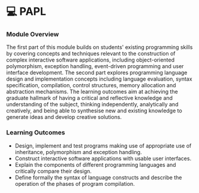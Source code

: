 # 💻 PAPL
### Module Overview
  The first part of this module builds on students' existing programming skills by covering concepts and techniques relevant to the construction of complex interactive software applications, including object-oriented polymorphism, exception handling, event-driven programming and user interface development. 
  The second part explores programming language design and implementation concepts including language evaluation, syntax specification, compilation, control structures, memory allocation and abstraction mechanisms. The learning outcomes aim at achieving the graduate hallmark of having a critical and reflective knowledge and understanding of the subject, thinking independently, analytically and creatively, and being able to synthesise new and existing knowledge to generate ideas and develop creative solutions.
### Learning Outcomes
- Design, implement and test programs making use of appropriate use of inheritance, polymorphism and exception handling.
- Construct interactive software applications with usable user interfaces.
- Explain the components of different programming languages and critically compare their design.
- Define formally the syntax of language constructs and describe the operation of the phases of program compilation.
